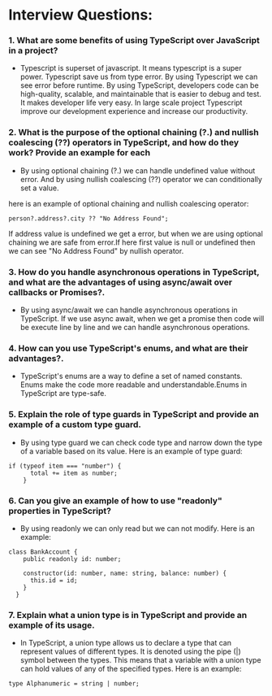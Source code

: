 # Interview Questions:

### 1. What are some benefits of using TypeScript over JavaScript in a project?

- Typescript is superset of javascript. It means typescript is a super power. Typescript save us from type error. By using Typescript we can see error before runtime. By using TypeScript, developers code can be high-quality, scalable, and maintainable that is easier to debug and test. It makes developer life very easy. In large scale project Typescript improve our development experience and increase our productivity.

### 2. What is the purpose of the optional chaining (?.) and nullish coalescing (??) operators in TypeScript, and how do they work? Provide an example for each

- By using optional chaining (?.) we can handle undefined value without error. And by using nullish coalescing (??) operator we can conditionally set a value.

here is an example of optional chaining and nullish coalescing operator:

```
person?.address?.city ?? "No Address Found";
```

If address value is undefined we get a error, but when we are using optional chaining we are safe from error.If here first value is null or undefined then we can see "No Address Found" by nullish operator.

### 3. How do you handle asynchronous operations in TypeScript, and what are the advantages of using async/await over callbacks or Promises?.

- By using async/await we can handle asynchronous operations in TypeScript. If we use async await, when we get a promise then code will be execute line by line and we can handle asynchronous operations.

### 4. How can you use TypeScript's enums, and what are their advantages?.

- TypeScript's enums are a way to define a set of named constants. Enums make the code more readable and understandable.Enums in TypeScript are type-safe.

### 5. Explain the role of type guards in TypeScript and provide an example of a custom type guard.

- By using type guard we can check code type and narrow down the type of a variable based on its value.
  Here is an example of type guard:

```
if (typeof item === "number") {
      total += item as number;
    }
```

### 6. Can you give an example of how to use "readonly" properties in TypeScript?

- By using readonly we can only read but we can not modify. Here is an example:

```
class BankAccount {
    public readonly id: number;

    constructor(id: number, name: string, balance: number) {
      this.id = id;
    }
  }
```

### 7. Explain what a union type is in TypeScript and provide an example of its usage.

- In TypeScript, a union type allows us to declare a type that can represent values of different types. It is denoted using the pipe (|) symbol between the types. This means that a variable with a union type can hold values of any of the specified types.
  Here is an example:

```
type Alphanumeric = string | number;
```
